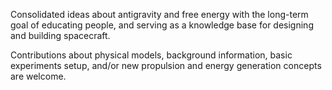 Consolidated ideas about antigravity and free energy with the long-term goal of educating people, and serving as a knowledge base for designing and building spacecraft.

Contributions about physical models, background information, basic experiments setup, and/or new propulsion and energy generation concepts are welcome.
